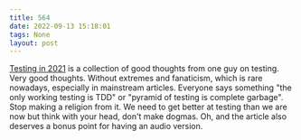 ```yaml
---
title: 564
date: 2022-09-13 15:18:01
tags: None
layout: post
---
```


[Testing in 2021](https://www.tbray.org/ongoing/When/202x/2021/05/15/Testing-in-2021) is a collection of good thoughts from one guy on testing. Very good thoughts. Without extremes and fanaticism, which is rare nowadays, especially in mainstream articles. Everyone says something "the only working testing is TDD" or "pyramid of testing is complete garbage". Stop making a religion from it. We need to get better at testing than we are now but think with your head, don't make dogmas. Oh, and the article also deserves a bonus point for having an audio version.
